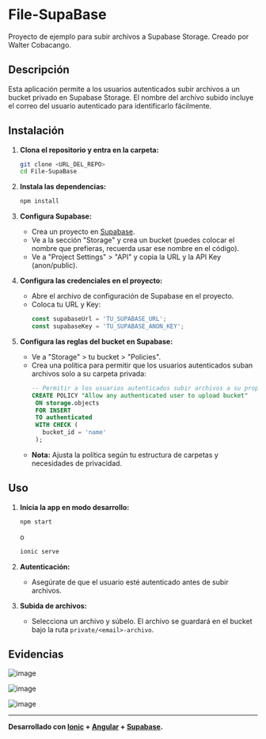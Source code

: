# File-SupaBase

Proyecto de ejemplo para subir archivos a Supabase Storage. Creado por Walter Cobacango.

## Descripción

Esta aplicación permite a los usuarios autenticados subir archivos a un bucket privado en Supabase Storage. El nombre del archivo subido incluye el correo del usuario autenticado para identificarlo fácilmente.



## Instalación

1. **Clona el repositorio y entra en la carpeta:**
   ```bash
   git clone <URL_DEL_REPO>
   cd File-SupaBase
   ```

2. **Instala las dependencias:**
   ```bash
   npm install
   ```

3. **Configura Supabase:**
   - Crea un proyecto en [Supabase](https://app.supabase.com/).
   - Ve a la sección "Storage" y crea un bucket (puedes colocar el nombre que prefieras, recuerda usar ese nombre en el código).
   - Ve a "Project Settings" > "API" y copia la URL y la API Key (anon/public).

4. **Configura las credenciales en el proyecto:**
   - Abre el archivo de configuración de Supabase en el proyecto.
   - Coloca tu URL y Key:
     ```ts
     const supabaseUrl = 'TU_SUPABASE_URL';
     const supabaseKey = 'TU_SUPABASE_ANON_KEY';
     ```

5. **Configura las reglas del bucket en Supabase:**
   - Ve a "Storage" > tu bucket > "Policies".
   - Crea una política para permitir que los usuarios autenticados suban archivos solo a su carpeta privada:
     ```sql
     -- Permitir a los usuarios autenticados subir archivos a su propia carpeta
     CREATE POLICY "Allow any authenticated user to upload bucket"
      ON storage.objects
      FOR INSERT
      TO authenticated 
      WITH CHECK (
        bucket_id = 'name'
      );
     ```
   - **Nota:** Ajusta la política según tu estructura de carpetas y necesidades de privacidad.

## Uso

1. **Inicia la app en modo desarrollo:**
   ```bash
   npm start
   ```
   o
   ```bash
   ionic serve
   ```

2. **Autenticación:**
   - Asegúrate de que el usuario esté autenticado antes de subir archivos.

3. **Subida de archivos:**
   - Selecciona un archivo y súbelo. El archivo se guardará en el bucket bajo la ruta `private/<email>-archivo`.

## Evidencias

![image](https://github.com/user-attachments/assets/ef4918e0-3801-4572-81ee-5ad42f25c98d)


![image](https://github.com/user-attachments/assets/80d2a9b3-e466-4eb9-ae06-ae83ea22bfd9)


![image](https://github.com/user-attachments/assets/678649bf-b383-4a0d-b200-15d6ccf80272)


---

**Desarrollado con [Ionic](https://ionicframework.com/) + [Angular](https://angular.io/) + [Supabase](https://supabase.com/).**
